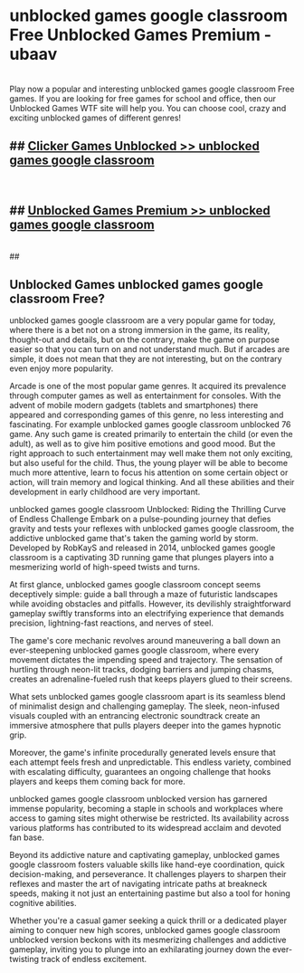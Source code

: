# unblocked games google classroom Free Unblocked Games Premium - ubaav <br>
<br>
Play now a popular and interesting unblocked games google classroom Free games. If you are looking for free games for school and office, then our Unblocked Games WTF site will help you. You can choose cool, crazy and exciting unblocked games of different genres!


## ##  [Clicker Games Unblocked >> unblocked games google classroom](http://freeplayer.one?title=unblocked_games_google_classroom&ref=M1)
  <br>

##  ## [Unblocked Games Premium >> unblocked games google classroom](http://freeplayer.one?title=unblocked_games_google_classroom&ref=M1)
  <br>
  ##



## Unblocked Games unblocked games google classroom Free?

unblocked games google classroom are a very popular game for today, where there is a bet not on a strong immersion in the game, its reality, thought-out and details, but on the contrary, make the game on purpose easier so that you can turn on and not understand much. But if arcades are simple, it does not mean that they are not interesting, but on the contrary even enjoy more popularity.

Arcade is one of the most popular game genres. It acquired its prevalence through computer games as well as entertainment for consoles. With the advent of mobile modern gadgets (tablets and smartphones) there appeared and corresponding games of this genre, no less interesting and fascinating. For example unblocked games google classroom unblocked 76 game. Any such game is created primarily to entertain the child (or even the adult), as well as to give him positive emotions and good mood. But the right approach to such entertainment may well make them not only exciting, but also useful for the child. Thus, the young player will be able to become much more attentive, learn to focus his attention on some certain object or action, will train memory and logical thinking. And all these abilities and their development in early childhood are very important.

unblocked games google classroom Unblocked: Riding the Thrilling Curve of Endless Challenge
Embark on a pulse-pounding journey that defies gravity and tests your reflexes with unblocked games google classroom, the addictive unblocked game that's taken the gaming world by storm. Developed by RobKayS and released in 2014, unblocked games google classroom is a captivating 3D running game that plunges players into a mesmerizing world of high-speed twists and turns.

At first glance, unblocked games google classroom concept seems deceptively simple: guide a ball through a maze of futuristic landscapes while avoiding obstacles and pitfalls. However, its devilishly straightforward gameplay swiftly transforms into an electrifying experience that demands precision, lightning-fast reactions, and nerves of steel.

The game's core mechanic revolves around maneuvering a ball down an ever-steepening unblocked games google classroom, where every movement dictates the impending speed and trajectory. The sensation of hurtling through neon-lit tracks, dodging barriers and jumping chasms, creates an adrenaline-fueled rush that keeps players glued to their screens.

What sets unblocked games google classroom apart is its seamless blend of minimalist design and challenging gameplay. The sleek, neon-infused visuals coupled with an entrancing electronic soundtrack create an immersive atmosphere that pulls players deeper into the games hypnotic grip.

Moreover, the game's infinite procedurally generated levels ensure that each attempt feels fresh and unpredictable. This endless variety, combined with escalating difficulty, guarantees an ongoing challenge that hooks players and keeps them coming back for more.

unblocked games google classroom unblocked version has garnered immense popularity, becoming a staple in schools and workplaces where access to gaming sites might otherwise be restricted. Its availability across various platforms has contributed to its widespread acclaim and devoted fan base.

Beyond its addictive nature and captivating gameplay, unblocked games google classroom fosters valuable skills like hand-eye coordination, quick decision-making, and perseverance. It challenges players to sharpen their reflexes and master the art of navigating intricate paths at breakneck speeds, making it not just an entertaining pastime but also a tool for honing cognitive abilities.

Whether you're a casual gamer seeking a quick thrill or a dedicated player aiming to conquer new high scores, unblocked games google classroom unblocked version beckons with its mesmerizing challenges and addictive gameplay, inviting you to plunge into an exhilarating journey down the ever-twisting track of endless excitement.